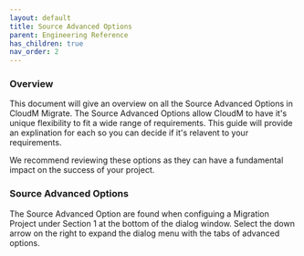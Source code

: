 ```yaml
---
layout: default
title: Source Advanced Options
parent: Engineering Reference
has_children: true
nav_order: 2
---
```

### Overview 

This document will give an overview on all the Source Advanced Options in CloudM Migrate. The Source Advanced Options allow CloudM to have it's unique flexibility to fit a wide range of requirements. This guide will provide an explination for each so you can decide if it's relavent to your requirements. 

We recommend reviewing these options as they can have a fundamental impact on the success of your project. 

### Source Advanced Options 

The Source Advanced Option are found when configuing a Migration Project under Section 1 at the bottom of the dialog window. Select the down arrow on the right to expand the dialog menu with the tabs of advanced options. 
